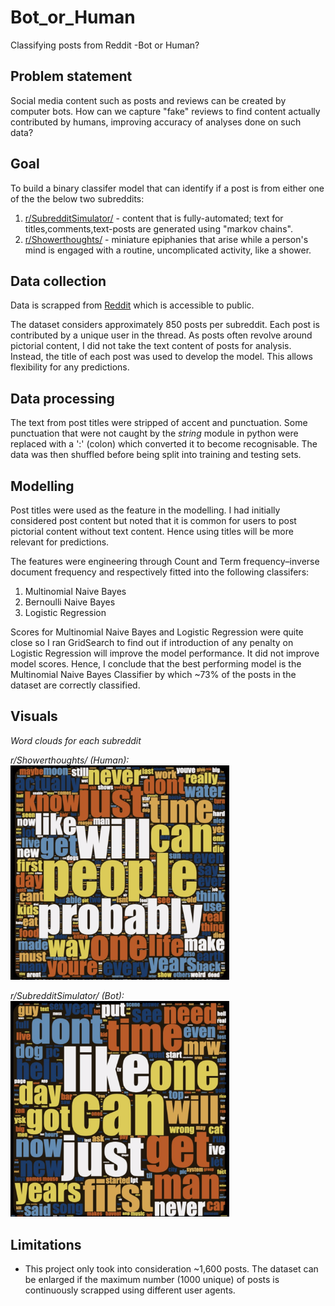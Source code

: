 # Bot_or_Human
Classifying posts from Reddit -Bot or Human?

## Problem statement
Social media content such as posts and reviews can be created by computer bots. How can we capture "fake" reviews to find content actually contributed by humans, improving accuracy of analyses done on such data?

## Goal
To build a binary classifer model that can identify if a post is from either one of the the below two subreddits:
1. [r/SubredditSimulator/](https://www.reddit.com/r/SubredditSimulator/) - content that is fully-automated; text for titles,comments,text-posts are generated using "markov chains".
2. [r/Showerthoughts/](https://www.reddit.com/r/Showerthoughts/) - miniature epiphanies that arise while a person's mind is engaged with a routine, uncomplicated activity, like a shower.

## Data collection
Data is scrapped from [Reddit](https://www.reddit.com) which is accessible to public.

The dataset considers approximately 850 posts per subreddit. Each post is contributed by a unique user in the thread. As posts often revolve around pictorial content, I did not take the text content of posts for analysis. Instead, the title of each post was used to develop the model. This allows flexibility for any predictions. 

## Data processing
The text from post titles were stripped of accent and punctuation. Some punctuation that were not caught by the <i> string</i> module in python were replaced with a ':' (colon) which converted it to become recognisable. The data was then shuffled before being split into training and testing sets.

## Modelling
Post titles were used as the feature in the modelling. I had initially considered post content but noted that it is common for users to post pictorial content without text content. Hence using titles will be more relevant for predictions. 

The features were engineering through Count and Term frequency–inverse document frequency and respectively fitted into the following classifers:
1. Multinomial Naive Bayes
2. Bernoulli Naive Bayes
3. Logistic Regression

Scores for Multinomial Naive Bayes and Logistic Regression were quite close so I ran GridSearch to find out if introduction of any penalty on Logistic Regression will improve the model performance. It did not improve model scores. Hence, I conclude that the best performing model is the Multinomial Naive Bayes Classifier by which ~73% of the posts in the dataset are correctly classified.

## Visuals
<em>Word clouds for each subreddit

r/Showerthoughts/ (Human):
<br>
<img src="https://github.com/els-p/Bot_or_Human/blob/master/images/human.png" width="350">

r/SubredditSimulator/ (Bot):
<br>
<img src="https://github.com/els-p/Bot_or_Human/blob/master/images/bot.png" width="350">
</em>

## Limitations
- This project only took into consideration ~1,600 posts. The dataset can be enlarged if the maximum number (1000 unique) of posts is continuously scrapped using different user agents. 
